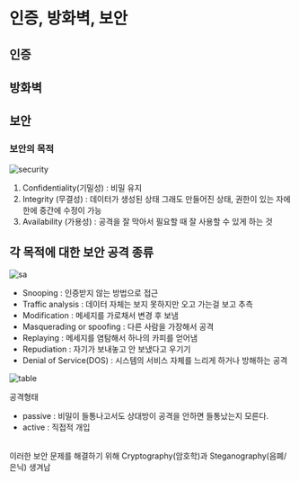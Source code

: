 # 인증, 방화벽, 보안


## 인증


## 방화벽


## 보안


### 보안의 목적

![security](https://github.com/user-attachments/assets/3f69b795-6c3f-434f-89c9-772a265a7e92)

1. Confidentiality(기밀성) : 비밀 유지
2. Integrity (무결성) : 데이터가 생성된 상태 그래도 만들어진 상태, 권한이 있는 자에 한에 중간에 수정이 가능
3. Availability (가용성) : 공격을 잘 막아서 필요할 때 잘 사용할 수 있게 하는 것


## 각 목적에 대한 보안 공격 종류
![sa](https://github.com/user-attachments/assets/8f87dd6b-2107-476b-800d-64c0e1c62d05)


- Snooping : 인증받지 않는 방법으로 접근
- Traffic analysis : 데이터 자체는 보지 못하지만 오고 가는걸 보고 추측
- Modification : 메세지를 가로채서 변경 후 보냄
- Masquerading or spoofing : 다른 사람을 가장해서 공격
- Replaying : 메세지를 염탐해서 하나의 카피를 얻어냄
- Repudiation : 자기가 보내놓고 안 보냈다고 우기기
- Denial of Service(DOS) : 시스템의 서비스 자체를 느리게 하거나 방해하는 공격

![table](https://github.com/user-attachments/assets/456b0dc2-6889-4848-b178-57f3adad4bfd)


공격형태
- passive : 비밀이 들통나고서도 상대방이 공격을 안하면 들통났는지 모른다.
- active : 직접적 개입

</br>이러한 보안 문제를 해결하기 위해 Cryptography(암호학)과 Steganography(음폐/은닉) 생겨남


